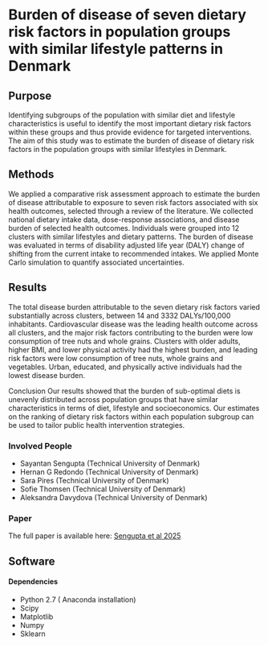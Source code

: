 # Burden of disease of seven dietary risk factors in population groups with similar lifestyle patterns in Denmark 
## Purpose
Identifying subgroups of the population with similar diet and lifestyle characteristics is useful to identify the most important dietary risk factors within these groups and thus provide evidence for targeted interventions. The aim of this study was to estimate the burden of disease of dietary risk factors in the population groups with similar lifestyles in Denmark.

## Methods
We applied a comparative risk assessment approach to estimate the burden of disease attributable to exposure to seven risk factors associated with six health outcomes, selected through a review of the literature. We collected national dietary intake data, dose-response associations, and disease burden of selected health outcomes. Individuals were grouped into 12 clusters with similar lifestyles and dietary patterns. The burden of disease was evaluated in terms of disability adjusted life year (DALY) change of shifting from the current intake to recommended intakes. We applied Monte Carlo simulation to quantify associated uncertainties.

## Results
The total disease burden attributable to the seven dietary risk factors varied substantially across clusters, between 14 and 3332 DALYs/100,000 inhabitants. Cardiovascular disease was the leading health outcome across all clusters, and the major risk factors contributing to the burden were low consumption of tree nuts and whole grains. Clusters with older adults, higher BMI, and lower physical activity had the highest burden, and leading risk factors were low consumption of tree nuts, whole grains and vegetables. Urban, educated, and physically active individuals had the lowest disease burden.

Conclusion
Our results showed that the burden of sub-optimal diets is unevenly distributed across population groups that have similar characteristics in terms of diet, lifestyle and socioeconomics. Our estimates on the ranking of dietary risk factors within each population subgroup can be used to tailor public health intervention strategies.

### Involved People
* Sayantan Sengupta (Technical University of Denmark)
* Hernan G Redondo (Technical University of Denmark)
* Sara Pires (Technical University of Denmark)
* Sofie Thomsen (Technical University of Denmark)
* Aleksandra Davydova (Technical University of Denmark) 

### Paper

The full paper is available here: [Sengupta et al 2025](https://link.springer.com/article/10.1007/s00394-025-03715-9) 

## Software 
#### Dependencies
* Python 2.7 ( Anaconda installation)
* Scipy
* Matplotlib
* Numpy
* Sklearn
